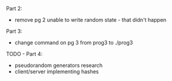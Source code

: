 Part 2:
- remove pg 2 unable to write random state - that didn't happen

Part 3:
- change command on pg 3 from prog3 to ./prog3

TODO - Part 4:
- pseudorandom generators research
- client/server implementing hashes
